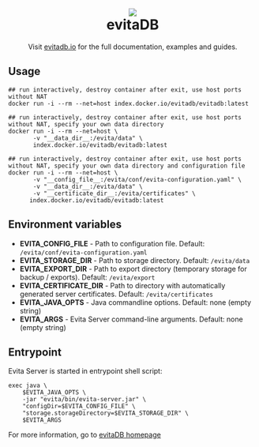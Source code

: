 <h1 align="center" style="border-bottom: none">
    <a href="https://evitadb.io" target="_blank"><img src="https://raw.githubusercontent.com/FgForrest/evitaDB/dev/documentation/assets/img/evita.png"/></a><br>evitaDB
</h1>

<p align="center">Visit <a href="https://evitadb.io" target="_blank">evitadb.io</a> for the full documentation,
examples and guides.</p>

## Usage

```shell
## run interactively, destroy container after exit, use host ports without NAT
docker run -i --rm --net=host index.docker.io/evitadb/evitadb:latest

## run interactively, destroy container after exit, use host ports without NAT, specify your own data directory
docker run -i --rm --net=host \
       -v "__data_dir__:/evita/data" \
       index.docker.io/evitadb/evitadb:latest

## run interactively, destroy container after exit, use host ports without NAT, specify your own data directory and configuration file
docker run -i --rm --net=host \
       -v "__config_file__:/evita/conf/evita-configuration.yaml" \
       -v "__data_dir__:/evita/data" \
       -v "__certificate_dir__:/evita/certificates" \
      index.docker.io/evitadb/evitadb:latest
```

## Environment variables
- **EVITA_CONFIG_FILE** - Path to configuration file. Default: `/evita/conf/evita-configuration.yaml`
- **EVITA_STORAGE_DIR** - Path to storage directory. Default: `/evita/data`
- **EVITA_EXPORT_DIR** - Path to export directory (temporary storage for backup / exports). Default: `/evita/export`
- **EVITA_CERTIFICATE_DIR** - Path to directory with automatically generated server certificates. Default: `/evita/certificates`
- **EVITA_JAVA_OPTS** - Java commandline options. Default: none (empty string)
- **EVITA_ARGS** - Evita Server command-line arguments. Default: none (empty string) 

## Entrypoint
Evita Server is started in entrypoint shell script:
```shell
exec java \
    $EVITA_JAVA_OPTS \
    -jar "evita/bin/evita-server.jar" \
    "configDir=$EVITA_CONFIG_FILE" \
    "storage.storageDirectory=$EVITA_STORAGE_DIR" \
    $EVITA_ARGS
```

For more information, go to [evitaDB homepage](https://evitadb.io)
